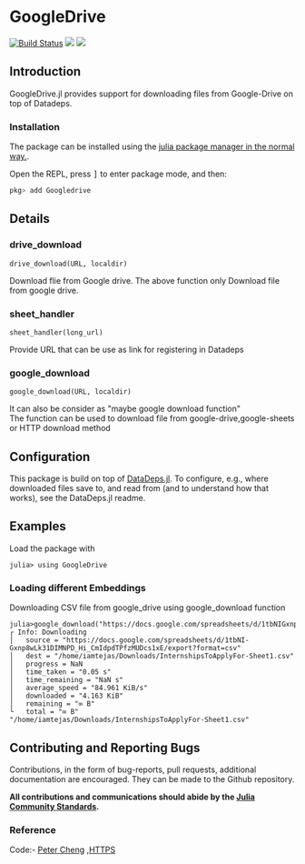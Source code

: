 # GoogleDrive


[![Build Status](https://travis-ci.com/tejasvaidhyadev/GoogleDrive.jl.svg?branch=master)](https://travis-ci.org/tejasvaidhyadev/)
[![](https://img.shields.io/badge/docs-stable-blue.svg)](https://tejasvaidhyadev.github.io/GoogleDrive.jl/stable)
[![](https://img.shields.io/badge/docs-dev-blue.svg)](https://tejasvaidhyadev.github.io/GoogleDrive.jl/dev)


## Introduction
GoogleDrive.jl provides support for downloading files from Google-Drive on top of Datadeps.

### Installation
The package can be installed using the [julia package manager in the normal way.](https://julialang.github.io/Pkg.jl/v1/managing-packages/#Adding-packages-1).

Open the REPL, press <kbd>]</kbd> to enter package mode, and then:

```julia
pkg> add Googledrive
```


## Details

### drive_download
   `drive_download(URL, localdir)`


Download flie from Google drive.
The above function only Download file from google drive.

### sheet_handler
   `sheet_handler(long_url)`

Provide URL that can be use as link for registering in Datadeps

### google_download
   `google_download(URL, localdir)`

It can also be consider as "maybe google download function"    
The function can be used to download file from google-drive,google-sheets or HTTP download method 

## Configuration
This package is build on top of [DataDeps.jl](https://github.com/oxinabox/DataDeps.jl).
To configure, e.g., where downloaded files save to, and read from (and to understand how that works),
see the DataDeps.jl readme.

## Examples

Load the package with

```
julia> using GoogleDrive
```

### Loading different Embeddings

Downloading CSV file from  google_drive using google_download function
```
julia>google_download("https://docs.google.com/spreadsheets/d/1tbNIGxnp8wLk31DIMNPD_Hi_CmIdpdTPfzMUDcs1xE/edit#gid=0","/home/iamtejas/Downloads")
┌ Info: Downloading
│   source = "https://docs.google.com/spreadsheets/d/1tbNI-Gxnp8wLk31DIMNPD_Hi_CmIdpdTPfzMUDcs1xE/export?format=csv"
│   dest = "/home/iamtejas/Downloads/InternshipsToApplyFor-Sheet1.csv"
│   progress = NaN
│   time_taken = "0.05 s"
│   time_remaining = "NaN s"
│   average_speed = "84.961 KiB/s"
│   downloaded = "4.163 KiB"
│   remaining = "∞ B"
└   total = "∞ B"
"/home/iamtejas/Downloads/InternshipsToApplyFor-Sheet1.csv"

```

## Contributing and Reporting Bugs

Contributions, in the form of bug-reports, pull requests, additional documentation are encouraged. They can be made to the Github repository.

**All contributions and communications should abide by the [Julia Community Standards](https://julialang.org/community/standards/).**


### Reference 

Code:-
[Peter Cheng](https://github.com/chengchingwen/Transformers.jl) ,[HTTPS](https://github.com/JuliaWeb/HTTP.jl)

